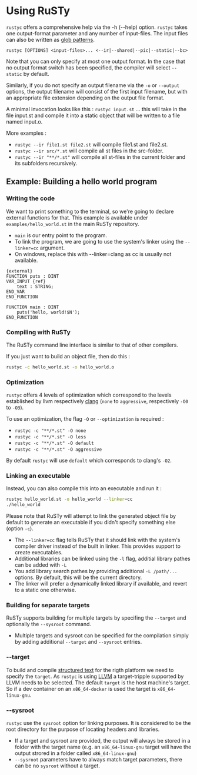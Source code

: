 # Using RuSTy

`rustyc` offers a comprehensive help via the -h (--help) option.
`rustyc` takes one output-format parameter and any number of input-files.
The input files can also be written as [glob patterns](https://en.wikipedia.org/wiki/Glob_(programming)).

`rustyc [OPTIONS] <input-files>... <--ir|--shared|--pic|--static|--bc>`

Note that you can only specify at most one output format.
In the case that no output format switch has been specified, the compiler will select `--static` by default.

Similarly, if you do not specify an output filename via the `-o` or `--output` options,
the output filename will consist of the first input filename, but with an appropriate
file extension depending on the output file format.

A minimal invocation looks like this :
`rustyc input.st` ... this will take in the file input.st and compile it into a static object that will be written to a file named input.o.

More examples :
- `rustyc --ir file1.st file2.st` will compile file1.st and file2.st.
- `rustyc --ir src/*.st` will compile all st files in the src-folder.
- `rustyc --ir "**/*.st"` will compile all st-files in the current folder and its subfolders recursively.

## Example: Building a hello world program

### Writing the code

We want to print something to the terminal, so we're going to declare external functions for that.
This example is available under `examples/hello_world.st` in the main RuSTy repository.

* `main` is our entry point to the program.
* To link the program, we are going to use the system's linker using the `--linker=cc` argument. 
* On windows, replace this with --linker=clang as cc is usually not available.

```iecst
{external} 
FUNCTION puts : DINT
VAR_INPUT {ref}
    text : STRING;
END_VAR
END_FUNCTION

FUNCTION main : DINT
    puts('hello, world!$N');
END_FUNCTION
```

### Compiling with RuSTy

The RuSTy command line interface is similar to that of other compilers.

If you just want to build an object file, then do this :
```bash
rustyc -c hello_world.st -o hello_world.o
```

### Optimization

`rustyc` offers 4 levels of optimization which correspond to the levels established by llvm respectively [clang](https://clang.llvm.org/docs/CommandGuide/clang.html#code-generation-options) (`none` to `aggressive`, respectively `-O0` to `-O3`). 

To use an optimization, the flag `-O` or `--optimization` is required :
- `rustyc -c "**/*.st" -O none`
- `rustyc -c "**/*.st" -O less`
- `rustyc -c "**/*.st" -O default`
- `rustyc -c "**/*.st" -O aggressive`

By default `rustyc` will use `default` which corresponds to clang's `-O2`.

### Linking an executable

Instead, you can also compile this into an executable and run it :

```bash
rustyc hello_world.st -o hello_world --linker=cc
./hello_world
```

Please note that RuSTy will attempt to link the generated object file by default to generate an executable if you didn't specify something else (option `-c`).
* The `--linker=cc` flag tells RuSTy that it should link with the system's compiler driver  instead of the built in linker. This provides support to create executables.
* Additional libraries can be linked using the `-l` flag, additial library pathes can be added with `-L`
* You add library search pathes by providing additional `-L /path/...` options. By default, this will be the current directory.
* The linker will prefer a dynamically linked library if available, and revert to a static one otherwise.

### Building for separate targets

RuSTy supports building for multiple targets by specifing the `--target` and optionally the `--sysroot` command.

* Multiple targets and sysroot can be specified for the compilation simply by adding additional `--target` and `--sysroot` entries.

### --target

To build and compile [structured text](https://en.wikipedia.org/wiki/Structured_text) for the rigth platform we need to specify the `target`.
As `rustyc` is using [LLVM](https://en.wikipedia.org/wiki/LLVM) a target-tripple supported by LLVM needs to be selected.
The default `target` is the host machine's target.
So if a dev container on an `x86_64-docker` is used the target is `x86_64-linux-gnu`.

### --sysroot

`rustyc` use the `sysroot` option for linking purposes.
It is considered to be the root directory for the purpose of locating headers and libraries.

* If a target and sysroot are provided, the output will always be stored in a folder with the target name (e.g. an `x86_64-linux-gnu` target will have the output strored in a folder called `x86_64-linux-gnu`)
* `--sysroot` parameters have to always match target parameters, there can be no `sysroot` without a target.